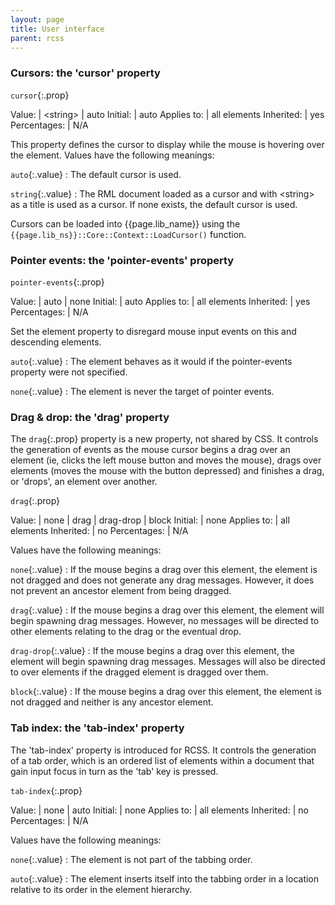 ```yaml
---
layout: page
title: User interface
parent: rcss
---
```


### Cursors: the 'cursor' property

`cursor`{:.prop}

Value: | \<string\> \| auto
Initial: | auto
Applies to: | all elements
Inherited: | yes
Percentages: | N/A

This property defines the cursor to display while the mouse is hovering over the element. Values have the following meanings:

`auto`{:.value}
: The default cursor is used. 

`string`{:.value}
: The RML document loaded as a cursor and with \<string\> as a title is used as a cursor. If none exists, the default cursor is used. 

Cursors can be loaded into {{page.lib_name}} using the `{{page.lib_ns}}::Core::Context::LoadCursor()` function.

### Pointer events: the 'pointer-events' property

`pointer-events`{:.prop}

Value: | auto \| none
Initial: | auto
Applies to: | all elements
Inherited: | yes
Percentages: | N/A

Set the element property to disregard mouse input events on this and descending elements.


`auto`{:.value}
: The element behaves as it would if the pointer-events property were not specified.

`none`{:.value}
: The element is never the target of pointer events.


### Drag & drop: the 'drag' property

The `drag`{:.prop} property is a new property, not shared by CSS. It controls the generation of events as the mouse cursor begins a drag over an element (ie, clicks the left mouse button and moves the mouse), drags over elements (moves the mouse with the button depressed) and finishes a drag, or 'drops', an element over another.

`drag`{:.prop}

Value: | none \| drag \| drag-drop \| block
Initial: | none
Applies to: | all elements
Inherited: | no
Percentages: | N/A

Values have the following meanings:

`none`{:.value}
: If the mouse begins a drag over this element, the element is not dragged and does not generate any drag messages. However, it does not prevent an ancestor element from being dragged. 

`drag`{:.value}
: If the mouse begins a drag over this element, the element will begin spawning drag messages. However, no messages will be directed to other elements relating to the drag or the eventual drop. 

`drag-drop`{:.value}
: If the mouse begins a drag over this element, the element will begin spawning drag messages. Messages will also be directed to over elements if the dragged element is dragged over them. 

`block`{:.value}
: If the mouse begins a drag over this element, the element is not dragged and neither is any ancestor element. 

### Tab index: the 'tab-index' property

The 'tab-index' property is introduced for RCSS. It controls the generation of a tab order, which is an ordered list of elements within a document that gain input focus in turn as the 'tab' key is pressed.

`tab-index`{:.prop}

Value: | none \| auto
Initial: | none
Applies to: | all elements
Inherited: | no
Percentages: | N/A

Values have the following meanings:

`none`{:.value}
: The element is not part of the tabbing order. 

`auto`{:.value}
: The element inserts itself into the tabbing order in a location relative to its order in the element hierarchy. 
